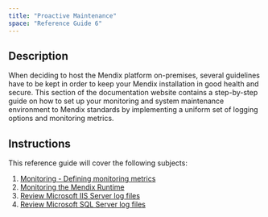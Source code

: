 ```yaml
---
title: "Proactive Maintenance"
space: "Reference Guide 6"
---
```

## **Description**

When deciding to host the Mendix platform on-premises, several guidelines have to be kept in order to keep your Mendix installation in good health and secure. This section of the documentation website contains a step-by-step guide on how to set up your monitoring and system maintenance environment to Mendix standards by implementing a uniform set of logging options and monitoring metrics.

## **Instructions**

This reference guide will cover the following subjects:

1.  [Monitoring - Defining monitoring metrics](/refguide6/monitoring-_-what-to-monitor)
2.  [Monitoring the Mendix Runtime](/refguide6/monitoring-_-mendix-runtime)
3.  [Review Microsoft IIS Server log files](/refguide6/review-log-files-_-ms-iis-server)
4.  [Review Microsoft SQL Server log files](/refguide6/review-log-files-_-ms-sql-server)
